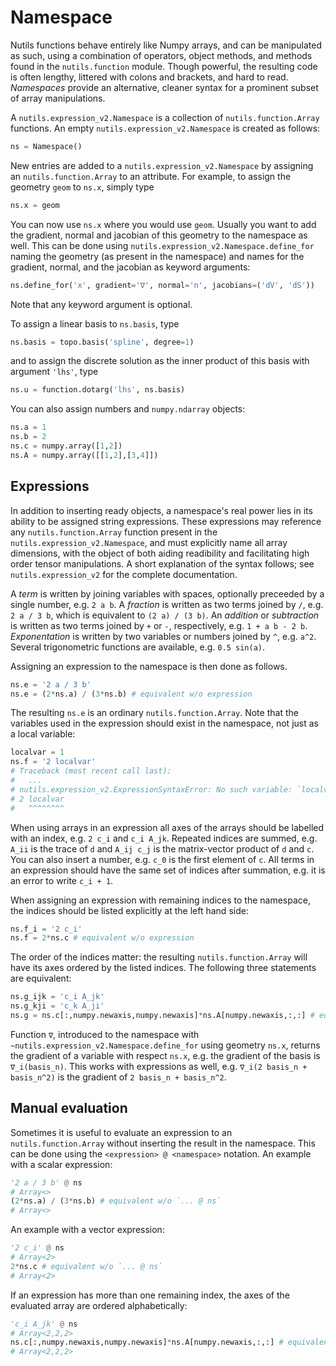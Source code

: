# Namespace

Nutils functions behave entirely like Numpy arrays, and can be manipulated as
such, using a combination of operators, object methods, and methods found in
the `nutils.function` module. Though powerful, the resulting code is often
lengthy, littered with colons and brackets, and hard to read. *Namespaces*
provide an alternative, cleaner syntax for a prominent subset of array
manipulations.

A `nutils.expression_v2.Namespace` is a collection of `nutils.function.Array`
functions.  An empty `nutils.expression_v2.Namespace` is created as follows:

```python
ns = Namespace()
```

New entries are added to a `nutils.expression_v2.Namespace` by assigning an
`nutils.function.Array` to an attribute.  For example, to assign the geometry
`geom` to `ns.x`, simply type

```python
ns.x = geom
```

You can now use `ns.x` where you would use `geom`. Usually you want to add the
gradient, normal and jacobian of this geometry to the namespace as well. This
can be done using `nutils.expression_v2.Namespace.define_for` naming the
geometry (as present in the namespace) and names for the gradient, normal, and
the jacobian as keyword arguments:

```python
ns.define_for('x', gradient='∇', normal='n', jacobians=('dV', 'dS'))
```

Note that any keyword argument is optional.

To assign a linear basis to `ns.basis`, type

```python
ns.basis = topo.basis('spline', degree=1)
```

and to assign the discrete solution as the inner product of this basis with
argument `'lhs'`, type

```python
ns.u = function.dotarg('lhs', ns.basis)
```

You can also assign numbers and `numpy.ndarray` objects:

```python
ns.a = 1
ns.b = 2
ns.c = numpy.array([1,2])
ns.A = numpy.array([[1,2],[3,4]])
```

## Expressions

In addition to inserting ready objects, a namespace's real power lies in its
ability to be assigned string expressions. These expressions may reference any
`nutils.function.Array` function present in the
`nutils.expression_v2.Namespace`, and must explicitly name all array
dimensions, with the object of both aiding readibility and facilitating high
order tensor manipulations. A short explanation of the syntax follows; see
`nutils.expression_v2` for the complete documentation.

A *term* is written by joining variables with spaces, optionally preceeded by a
single number, e.g. `2 a b`.  A *fraction* is written as two terms joined by
`/`, e.g. `2 a / 3 b`, which is equivalent to `(2 a) / (3 b)`.  An *addition*
or *subtraction* is written as two terms joined by `+` or `-`, respectively,
e.g. `1 + a b - 2 b`.  *Exponentation* is written by two variables or numbers
joined by `^`, e.g. `a^2`.  Several trigonometric functions are available, e.g.
`0.5 sin(a)`.

Assigning an expression to the namespace is then done as follows.

```python
ns.e = '2 a / 3 b'
ns.e = (2*ns.a) / (3*ns.b) # equivalent w/o expression
```

The resulting `ns.e` is an ordinary `nutils.function.Array`.  Note that the
variables used in the expression should exist in the namespace, not just as a
local variable:

```python (skip)
localvar = 1
ns.f = '2 localvar'
# Traceback (most recent call last):
#   ...
# nutils.expression_v2.ExpressionSyntaxError: No such variable: `localvar`.
# 2 localvar
#   ^^^^^^^^
```

When using arrays in an expression all axes of the arrays should be labelled
with an index, e.g.  `2 c_i` and `c_i A_jk`.  Repeated indices are summed, e.g.
`A_ii` is the trace of `d` and `A_ij c_j` is the matrix-vector product of `d`
and `c`.  You can also insert a number, e.g. `c_0` is the first element of `c`.
All terms in an expression should have the same set of indices after summation,
e.g. it is an error to write `c_i + 1`.

When assigning an expression with remaining indices to the namespace, the
indices should be listed explicitly at the left hand side:

```python
ns.f_i = '2 c_i'
ns.f = 2*ns.c # equivalent w/o expression
```

The order of the indices matter: the resulting `nutils.function.Array` will
have its axes ordered by the listed indices.  The following three statements
are equivalent:

```python
ns.g_ijk = 'c_i A_jk'
ns.g_kji = 'c_k A_ji'
ns.g = ns.c[:,numpy.newaxis,numpy.newaxis]*ns.A[numpy.newaxis,:,:] # equivalent w/o expression
```

Function `∇`, introduced to the namespace with
`~nutils.expression_v2.Namespace.define_for` using geometry `ns.x`, returns the
gradient of a variable with respect `ns.x`, e.g. the gradient of the basis is
`∇_i(basis_n)`.  This works with expressions as well, e.g. `∇_i(2 basis_n +
basis_n^2)` is the gradient of `2 basis_n + basis_n^2`.

## Manual evaluation

Sometimes it is useful to evaluate an expression to an
`nutils.function.Array` without inserting the result in the namespace.
This can be done using the `<expression> @ <namespace>` notation.  An example
with a scalar expression:

```python
'2 a / 3 b' @ ns
# Array<>
(2*ns.a) / (3*ns.b) # equivalent w/o `... @ ns`
# Array<>
```

An example with a vector expression:

```python
'2 c_i' @ ns
# Array<2>
2*ns.c # equivalent w/o `... @ ns`
# Array<2>
```

If an expression has more than one remaining index, the axes of the evaluated
array are ordered alphabetically:

```python
'c_i A_jk' @ ns
# Array<2,2,2>
ns.c[:,numpy.newaxis,numpy.newaxis]*ns.A[numpy.newaxis,:,:] # equivalent w/o `... @ ns`
# Array<2,2,2>
```
